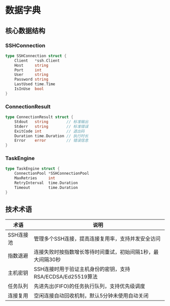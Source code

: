 # 数据字典

## 核心数据结构

### SSHConnection
```go
type SSHConnection struct {
    Client   *ssh.Client
    Host     string
    Port     int
    User     string
    Password string
    LastUsed time.Time
    IsInUse  bool
}
```

### ConnectionResult
```go
type ConnectionResult struct {
    Stdout   string        // 标准输出
    Stderr   string        // 标准错误
    ExitCode int           // 退出码
    Duration time.Duration // 执行时长
    Error    error         // 错误信息
}
```

### TaskEngine
```go
type TaskEngine struct {
    ConnectionPool *SSHConnectionPool
    MaxRetries     int
    RetryInterval  time.Duration
    Timeout        time.Duration
}
```

## 技术术语

| 术语 | 说明 |
|------|------|
| SSH连接池 | 管理多个SSH连接，提高连接复用率，支持并发安全访问 |
| 指数退避 | 连接失败时按指数增长等待时间重试，初始间隔1秒，最大间隔30秒 |
| 主机密钥 | SSH连接时用于验证主机身份的密钥，支持RSA/ECDSA/Ed25519算法 |
| 任务队列 | 先进先出(FIFO)的任务执行队列，支持优先级调度 |
| 连接复用 | 空闲连接自动回收机制，默认5分钟未使用自动关闭 |